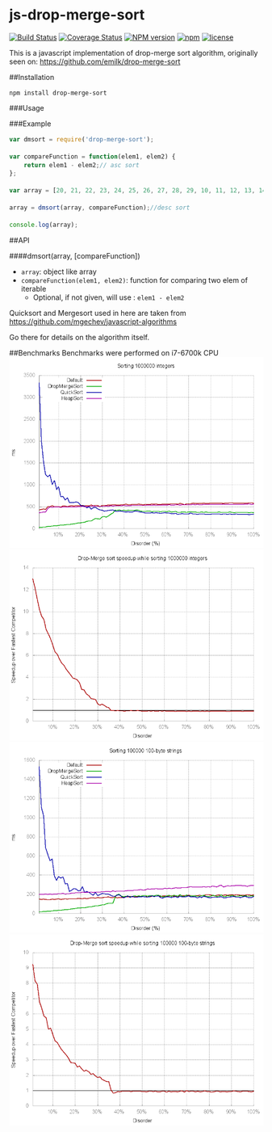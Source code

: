 # js-drop-merge-sort 

[![Build Status](https://travis-ci.org/Jooraz/js-drop-merge-sort.svg?branch=master)](https://travis-ci.org/Jooraz/js-drop-merge-sort)
[![Coverage Status](https://coveralls.io/repos/github/Jooraz/js-drop-merge-sort/badge.svg?branch=master)](https://coveralls.io/github/Jooraz/js-drop-merge-sort?branch=master)
[![NPM version](https://img.shields.io/npm/v/drop-merge-sort.svg)](https://www.npmjs.com/package/drop-merge-sort)
[![npm](https://img.shields.io/npm/dm/drop-merge-sort.svg)](https://www.npmjs.com/package/drop-merge-sort)
[![license](https://img.shields.io/github/license/jooraz/js-drop-merge-sort.svg)](https://www.npmjs.com/package/drop-merge-sort)

This is a javascript implementation of drop-merge sort algorithm, originally seen on:
https://github.com/emilk/drop-merge-sort

##Installation
```
npm install drop-merge-sort
```

###Usage

###Example

``` javascript
var dmsort = require('drop-merge-sort');

var compareFunction = function(elem1, elem2) {
    return elem1 - elem2;// asc sort
};

var array = [20, 21, 22, 23, 24, 25, 26, 27, 28, 29, 10, 11, 12, 13, 14, 15, 16, 17, 18, 19];

array = dmsort(array, compareFunction);//desc sort

console.log(array);
```

##API

####dmsort(array, [compareFunction])
+ ```array```: object like array
+ ```compareFunction(elem1, elem2)```: function for comparing two elem of iterable
   + Optional, if not given, will use : ```elem1 - elem2```

Quicksort and Mergesort used in here are taken from https://github.com/mgechev/javascript-algorithms

Go there for details on the algorithm itself.

##Benchmarks
Benchmarks were performed on i7-6700k CPU
![Benchmark of sorting 1M integers](images/1000000_int.png)
![Speedup over fastest competitor for 1M integers](images/disorder_1000000_int.png)
![Benchmark of sorting 100k 100-byte strings](images/100000_string.png)
![Speedup over fastest competitor for 100k 100-byte strings](images/disorder_100000_string.png)